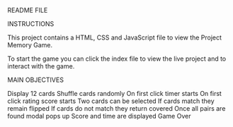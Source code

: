 README FILE


INSTRUCTIONS

This project contains a HTML, CSS and JavaScript file to view the Project Memory Game. 

To start the game you can click the index file to view the live project and to interact with the game.


MAIN OBJECTIVES 

Display 12 cards
Shuffle cards randomly
On first click timer starts
On first click rating score starts
Two cards can be selected 
If cards match they remain flipped
If cards do not match they return covered
Once all pairs are found modal pops up
Score and time are displayed 
Game Over

